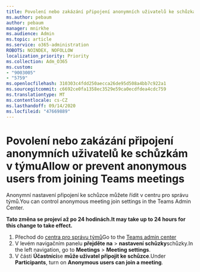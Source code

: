 ```yaml
---
title: Povolení nebo zakázání připojení anonymních uživatelů ke schůzkám v týmu
ms.author: pebaum
author: pebaum
manager: mnirkhe
ms.audience: Admin
ms.topic: article
ms.service: o365-administration
ROBOTS: NOINDEX, NOFOLLOW
localization_priority: Priority
ms.collection: Adm_O365
ms.custom:
- "9003005"
- "5759"
ms.openlocfilehash: 310303c4fdd250aecca26de95d508a4bb7c922a1
ms.sourcegitcommit: c6692ce0fa1358ec3529e59ca0ecdfdea4cdc759
ms.translationtype: MT
ms.contentlocale: cs-CZ
ms.lasthandoff: 09/14/2020
ms.locfileid: "47669889"
---
```

# <a name="allow-or-prevent-anonymous-users-from-joining-teams-meetings"></a><span data-ttu-id="3f78e-102">Povolení nebo zakázání připojení anonymních uživatelů ke schůzkám v týmu</span><span class="sxs-lookup"><span data-stu-id="3f78e-102">Allow or prevent anonymous users from joining Teams meetings</span></span>

<span data-ttu-id="3f78e-103">Anonymní nastavení připojení ke schůzce můžete řídit v centru pro správu týmů.</span><span class="sxs-lookup"><span data-stu-id="3f78e-103">You can control anonymous meeting join settings in the Teams Admin Center.</span></span>

<span data-ttu-id="3f78e-104">**Tato změna se projeví až po 24 hodinách.**</span><span class="sxs-lookup"><span data-stu-id="3f78e-104">**It may take up to 24 hours for this change to take effect.**</span></span>

1.  <span data-ttu-id="3f78e-105">Přechod do [centra pro správu týmů](https://admin.teams.microsoft.com)</span><span class="sxs-lookup"><span data-stu-id="3f78e-105">Go to the [Teams admin center](https://admin.teams.microsoft.com)</span></span>
2.  <span data-ttu-id="3f78e-106">V levém navigačním panelu **přejděte na**   >   **nastavení schůzky**schůzky.</span><span class="sxs-lookup"><span data-stu-id="3f78e-106">In the left navigation, go to  **Meetings**  >  **Meeting settings**.</span></span>
3.  <span data-ttu-id="3f78e-107">V části  **Účastníci**se  **může uživatel připojit ke schůzce**.</span><span class="sxs-lookup"><span data-stu-id="3f78e-107">Under  **Participants**, turn on  **Anonymous users can join a meeting**.</span></span>